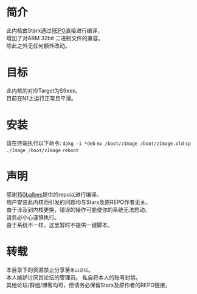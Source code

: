 # 简介
此内核由Starx通过[REPO](https://github.com/150balbes/Amlogic_s905-kernel)直接进行编译，  
增加了对ARM 32bit 二进制文件的兼容。  
除此之外无任何额外改动。

# 目标
此内核的对应Target为S9xxx。  
目前在N1上运行正常且平滑。  

# 安装
请在终端执行以下命令:
`dpkg -i *deb`
`mv /boot/zImage /boot/zImage.old`
`cp ./Image /boot/zImage`
`reboot`

# 声明
感谢[150balbes](https://github.com/150balbes)提供的repo以进行编译。  
用户安装此内核而引发的问题均与Starx及原REPO作者无关。  
由于涉及到内核更换，错误的操作可能使你的系统无法启动。  
请务必小心谨慎执行。  
由于系统不一样，这里暂时不提供一键脚本。  

# 转载
本目录下的资源禁止分享至`恩山论坛`。  
本人嫉妒讨厌其论坛的管理员。
私自将本人的账号封禁。  
其他论坛/群组/博客均可，但请务必保留Starx及原作者的REPO链接。
